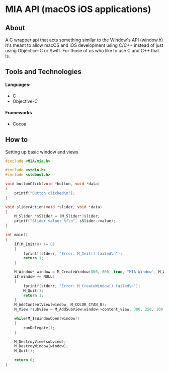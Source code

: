 # MIA API (macOS iOS applications)

## About

A C wrapper api that acts something similar to the Window's API (window.h)
It's meant to allow macOS and iOS development using C/C++ instead of just using Objectice-C or Swift.
For those of us who like to use C and C++ that is.

## Tools and Technologies

#### Languages:

* C
* Objective-C

#### Frameworks

* Cocoa

## How to

Setting up basic window and views

```C
#include <MIA/mia.h>

#include <stdio.h>
#include <stdbool.h>

void buttonClick(void *button, void *data)
{
    printf("Button clicked\n");
}

void sliderAction(void *slider, void *data)
{
    M_Slider *sSlider = (M_Slider*)slider;
    printf("Slider value: %f\n", sSlider->value);
}

int main()
{
    if(M_Init(0) != 0)
    {
        fprintf(stderr, "Error: M_Init() failed\n");
        return 1;
    }

    M_Window* window = M_CreateWindow(800, 600, true, "MIA Window", M_WINDOW_RESIZABLE | M_WINDOW_MINIMIZED);
    if(window == NULL)
    {
        fprintf(stderr, "Error: M_CreateWindow() failed\n");
        M_Quit();
        return 1;
    }
    M_AddContentView(window, M_COLOR_CYAN_8);
    M_View *subview = M_AddSubView(window->content_view, 300, 250, 100, 100, 10, false, M_COLOR_RED_8);

    while(M_IsWindowOpen(window))
    {
        runDelegate();
    }

    M_DestroyView(subview);
    M_DestroyWindow(window);    
    M_Quit();

    return 0;
}
```